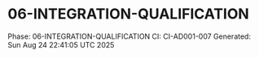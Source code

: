# 06-INTEGRATION-QUALIFICATION
Phase: 06-INTEGRATION-QUALIFICATION
CI: CI-AD001-007
Generated: Sun Aug 24 22:41:05 UTC 2025
